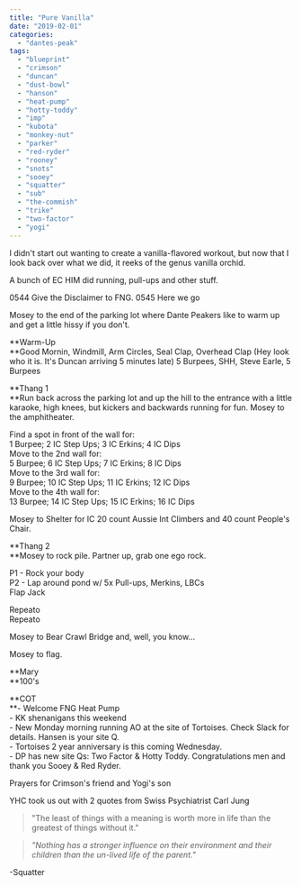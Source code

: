 ```yaml
---
title: "Pure Vanilla"
date: "2019-02-01"
categories: 
  - "dantes-peak"
tags: 
  - "blueprint"
  - "crimson"
  - "duncan"
  - "dust-bowl"
  - "hanson"
  - "heat-pump"
  - "hotty-toddy"
  - "imp"
  - "kubota"
  - "monkey-nut"
  - "parker"
  - "red-ryder"
  - "rooney"
  - "snots"
  - "sooey"
  - "squatter"
  - "sub"
  - "the-commish"
  - "trike"
  - "two-factor"
  - "yogi"
---
```


I didn't start out wanting to create a vanilla-flavored workout, but now that I look back over what we did, it reeks of the genus vanilla orchid.

A bunch of EC HIM did running, pull-ups and other stuff.

0544 Give the Disclaimer to FNG. 0545 Here we go

Mosey to the end of the parking lot where Dante Peakers like to warm up and get a little hissy if you don't.

**Warm-Up  
**Good Mornin, Windmill, Arm Circles, Seal Clap, Overhead Clap (Hey look who it is. It's Duncan arriving 5 minutes late) 5 Burpees, SHH, Steve Earle, 5 Burpees

**Thang 1  
**Run back across the parking lot and up the hill to the entrance with a little karaoke, high knees, but kickers and backwards running for fun. Mosey to the amphitheater.

Find a spot in front of the wall for:  
1 Burpee; 2 IC Step Ups; 3 IC Erkins; 4 IC Dips  
Move to the 2nd wall for:  
5 Burpee; 6 IC Step Ups; 7 IC Erkins; 8 IC Dips  
Move to the 3rd wall for:  
9 Burpee; 10 IC Step Ups; 11 IC Erkins; 12 IC Dips  
Move to the 4th wall for:  
13 Burpee; 14 IC Step Ups; 15 IC Erkins; 16 IC Dips

Mosey to Shelter for IC 20 count Aussie Int Climbers and 40 count People's Chair.

**Thang 2  
**Mosey to rock pile. Partner up, grab one ego rock.

P1 - Rock your body  
P2 - Lap around pond w/ 5x Pull-ups, Merkins, LBCs  
Flap Jack

Repeato  
Repeato

Mosey to Bear Crawl Bridge and, well, you know...

Mosey to flag.

**Mary  
**100's

**COT  
**\- Welcome FNG Heat Pump  
\- KK shenanigans this weekend  
\- New Monday morning running AO at the site of Tortoises. Check Slack for details. Hansen is your site Q.  
\- Tortoises 2 year anniversary is this coming Wednesday.  
\- DP has new site Qs: Two Factor & Hotty Toddy. Congratulations men and thank you Sooey & Red Ryder.

Prayers for Crimson's friend and Yogi's son

YHC took us out with 2 quotes from Swiss Psychiatrist Carl Jung

> "The least of things with a meaning is worth more in life than the greatest of things without it."

> _"Nothing has a stronger influence on their environment and their children than the un-lived life of the parent."_  
>   

\-Squatter
